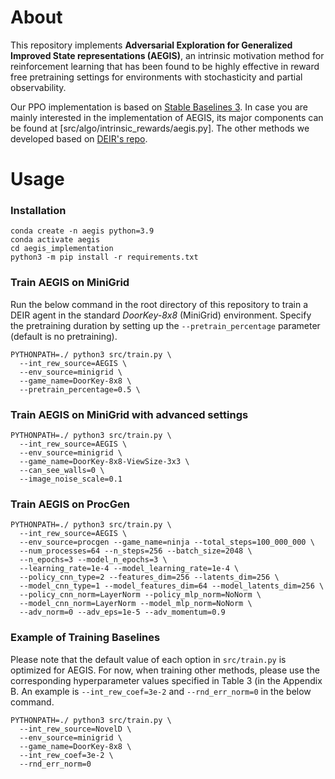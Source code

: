 # About
This repository implements __Adversarial Exploration for Generalized Improved State representations (AEGIS)__, an intrinsic motivation method for reinforcement learning that has been found to be highly effective in reward free pretraining settings for environments with stochasticity and partial observability.

Our PPO implementation is based on [Stable Baselines 3](https://github.com/DLR-RM/stable-baselines3/tree/master). In case you are mainly interested in the implementation of AEGIS, its major components can be found at [src/algo/intrinsic_rewards/aegis.py]. The other methods we developed based on [DEIR's repo](https://github.com/swan-utokyo/deir).

# Usage
### Installation
```commandline
conda create -n aegis python=3.9
conda activate aegis 
cd aegis_implementation
python3 -m pip install -r requirements.txt
```

### Train AEGIS on MiniGrid
Run the below command in the root directory of this repository to train a DEIR agent in the standard _DoorKey-8x8_ (MiniGrid) environment. Specify the pretraining duration by setting up the `--pretrain_percentage` parameter (default is no pretraining).
```commandline
PYTHONPATH=./ python3 src/train.py \
  --int_rew_source=AEGIS \
  --env_source=minigrid \
  --game_name=DoorKey-8x8 \
  --pretrain_percentage=0.5 \
```

### Train AEGIS on MiniGrid with advanced settings
```commandline
PYTHONPATH=./ python3 src/train.py \
  --int_rew_source=AEGIS \
  --env_source=minigrid \
  --game_name=DoorKey-8x8-ViewSize-3x3 \
  --can_see_walls=0 \
  --image_noise_scale=0.1
```

### Train AEGIS on ProcGen
```commandline
PYTHONPATH=./ python3 src/train.py \
  --int_rew_source=AEGIS \
  --env_source=procgen --game_name=ninja --total_steps=100_000_000 \
  --num_processes=64 --n_steps=256 --batch_size=2048 \
  --n_epochs=3 --model_n_epochs=3 \
  --learning_rate=1e-4 --model_learning_rate=1e-4 \
  --policy_cnn_type=2 --features_dim=256 --latents_dim=256 \
  --model_cnn_type=1 --model_features_dim=64 --model_latents_dim=256 \
  --policy_cnn_norm=LayerNorm --policy_mlp_norm=NoNorm \
  --model_cnn_norm=LayerNorm --model_mlp_norm=NoNorm \
  --adv_norm=0 --adv_eps=1e-5 --adv_momentum=0.9
```

### Example of Training Baselines
Please note that the default value of each option in `src/train.py` is optimized for AEGIS. For now, when training other methods, please use the corresponding hyperparameter values specified in Table 3 (in the Appendix B. An example is `--int_rew_coef=3e-2` and `--rnd_err_norm=0` in the below command.
```commandline
PYTHONPATH=./ python3 src/train.py \
  --int_rew_source=NovelD \
  --env_source=minigrid \
  --game_name=DoorKey-8x8 \
  --int_rew_coef=3e-2 \
  --rnd_err_norm=0
```
